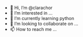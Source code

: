 - 👋 Hi, I’m @clarachor
- 👀 I’m interested in ...
- 🌱 I’m currently learning python
- 💞️ I’m looking to collaborate on ...
- 📫 How to reach me ...

<!---
clarachor/clarachor is a ✨ special ✨ repository because its `README.md` (this file) appears on your GitHub profile.
You can click the Preview link to take a look at your changes.
--->
